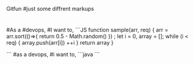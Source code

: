 Gitfun
#just some diffrent markups
#
#As a #devops, 
#I want to,
´´´JS
function sample(arr, req) {
        arr = arr.sort(()=>{ return 0.5 - Math.random() }) ;
        let i = 0,
            array = [];
        while (i < req) {
            array.push(arr[i])
                ++i
        }
        return array
    }

´´´
#as a devops,
#i want to, 
´´´java
´´´
